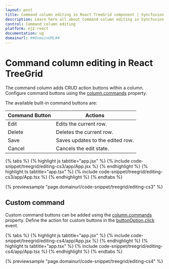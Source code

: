 ```yaml
---
layout: post
title: Command column editing in React TreeGrid component | Syncfusion
description: Learn here all about Command column editing in Syncfusion React TreeGrid component of Syncfusion Essential JS 2 and more.
control: Command column editing 
platform: ej2-react
documentation: ug
domainurl: ##DomainURL##
---
```


# Command column editing in React TreeGrid 

The command column adds CRUD action buttons within a column. Configure command buttons using the [column.commands](https://ej2.syncfusion.com/react/documentation/api/treegrid/column/#commands) property.

The available built-in command buttons are:

| Command Button | Actions |
|----------------|---------|
| Edit | Edits the current row. |
| Delete | Deletes the current row. |
| Save | Saves updates to the edited row. |
| Cancel | Cancels the edit state. |

{% tabs %}
{% highlight js tabtitle="app.jsx" %}
{% include code-snippet/treegrid/editing-cs3/app/App.jsx %}
{% endhighlight %}
{% highlight ts tabtitle="app.tsx" %}
{% include code-snippet/treegrid/editing-cs3/app/App.tsx %}
{% endhighlight %}
{% endtabs %}

 {% previewsample "page.domainurl/code-snippet/treegrid/editing-cs3" %}

## Custom command

Custom command buttons can be added using the [column.commands](https://ej2.syncfusion.com/react/documentation/api/treegrid/column/#commands) property. Define the action for custom buttons in the [buttonOption.click](https://ej2.syncfusion.com/react/documentation/api/grid/commandButtonOptions/#click) event.

{% tabs %}
{% highlight js tabtitle="app.jsx" %}
{% include code-snippet/treegrid/editing-cs4/app/App.jsx %}
{% endhighlight %}
{% highlight ts tabtitle="app.tsx" %}
{% include code-snippet/treegrid/editing-cs4/app/App.tsx %}
{% endhighlight %}
{% endtabs %}

 {% previewsample "page.domainurl/code-snippet/treegrid/editing-cs4" %}